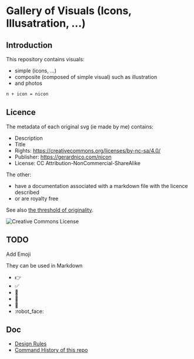 # Gallery of Visuals (Icons, Illusatration, ...)

## Introduction

This repository contains visuals:
  * simple (icons, ...)
  * composite (composed of simple visual) such as illustration
  * and photos

```bash
n + icon = nicon
```

## Licence

The metadata of each original svg (ie made by me) contains:
  * Description
  * Title
  * Rights: https://creativecommons.org/licenses/by-nc-sa/4.0/
  * Publisher: https://gerardnico.com/nicon
  * License: CC Attribution-NonCommercial-ShareAlike

The other:
  * have a documentation associated with a markdown file with the licence described 
  * or are royalty free

See also [the threshold of originality](https://commons.wikimedia.org/wiki/Commons:Threshold_of_originality).

![Creative Commons License](https://i.creativecommons.org/l/by-nc-sa/4.0/88x31.png)

## TODO

Add Emoji

They can be used in Markdown

  * :point_right: 
  * :white_check_mark:
  * :muscle: 
  * :tada:
  * :speak_no_evil:
  * :robot_face:

## Doc

  * [Design Rules](./doc/design_rule.md)
  * [Command History of this repo](./doc/command_history.md)